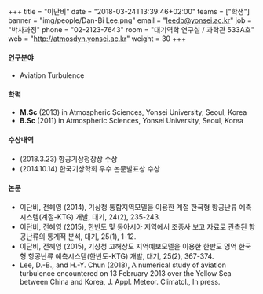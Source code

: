 +++
title = "이단비"
date = "2018-03-24T13:39:46+02:00"
teams = ["학생"]
banner = "img/people/Dan-Bi Lee.png"
email = "leedb@yonsei.ac.kr"
job = "박사과정"
phone = "02-2123-7643"
room = "대기역학 연구실 / 과학관 533A호"
web = "http://atmosdyn.yonsei.ac.kr"
weight = 30
+++

#### 연구분야
+ Aviation Turbulence

#### 학력
 + **M.Sc** (2013) in Atmospheric Sciences, Yonsei University, Seoul, Korea
 + **B.Sc** (2011) in Atmospheric Sciences, Yonsei University, Seoul, Korea

#### 수상내역
 + (2018.3.23) 항공기상청장상 수상
 + (2014.10.14) 한국기상학회 우수 논문발표상 수상

#### 논문
+ 이단비, 전혜영 (2014), 기상청 통합지역모델을 이용한 계절 한국형 항공난류 예측시스템(계절-KTG) 개발, 대기, 24(2), 235-243.
+ 이단비, 전혜영 (2015), 한반도 및 동아시아 지역에서 조종사 보고 자료로 관측된 항공난류의 통계적 분석, 대기, 25(1), 1-12.
+ 이단비, 전혜영 (2015), 기상청 고해상도 지역예보모델을 이용한 한반도 영역 한국형 항공난류 예측시스템(한반도-KTG) 개발, 대기, 25(2), 367-374.
+ Lee, D.-B., and H.-Y. Chun (2018), A numerical study of aviation turbulence encountered on 13 February 2013 over the Yellow Sea between China and Korea, J. Appl. Meteor. Climatol., In press.
